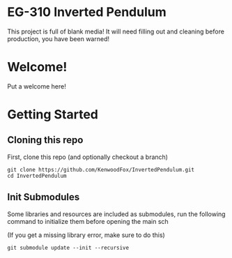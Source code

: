 EG-310 Inverted Pendulum
========================

This project is full of blank media! It will need filling out and cleaning before production, you have been warned!

# Welcome!

Put a welcome here!

# Getting Started

## Cloning this repo

First, clone this repo (and optionally checkout a branch)

```shell
git clone https://github.com/KenwoodFox/InvertedPendulum.git
cd InvertedPendulum
```

## Init Submodules

Some libraries and resources are included as submodules, run the following
command to initialize them before opening the main sch

(If you get a missing library error, make sure to do this)

```shell
git submodule update --init --recursive
```
